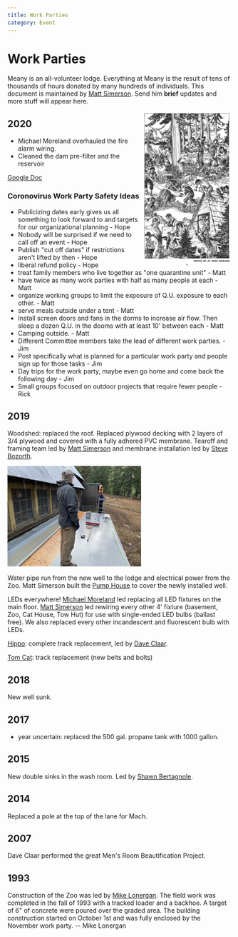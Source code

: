 ```yaml
---
title: Work Parties
category: Event
---
```

# Work Parties

Meany is an all-volunteer lodge. Everything at Meany is the result of tens of thousands of hours donated by many hundreds of individuals. This document is maintained by [Matt Simerson](Matt-Simerson). Send him **brief** updates and more stuff will appear here.

<img src="img/1948%20Meany%20Work%20Party.png" alt="sketch of meanyites working" style="width: 40%;" align="right">


## 2020

- Michael Moreland overhauled the fire alarm wiring.
- Cleaned the dam pre-filter and the reservoir

[Google Doc](https://docs.google.com/spreadsheets/d/1nfzS1-X-nbi7EbtkVqKx9IZ4TflINx13XerAhoAwv4c/edit#gid=0)

### Coronovirus Work Party Safety Ideas

* Publicizing dates early gives us all something to look forward to and targets for our organizational planning - Hope
* Nobody will be surprised if we need to call off an event - Hope
* Publish "cut off dates" if restrictions aren't lifted by then - Hope
* liberal refund policy - Hope
* treat family members who live together as "one quarantine unit" - Matt
* have twice as many work parties with half as many people at each - Matt
* organize working groups to limit the exposure of Q.U. exposure to each other. - Matt
* serve meals outside under a tent - Matt
* Install screen doors and fans in the dorms to increase air flow. Then sleep a dozen Q.U. in the dooms with at least 10' between each - Matt
* Camping outside. - Matt
* Different Committee members take the lead of different work parties. - Jim
* Post specifically what is planned for a particular work party and people sign up for those tasks - Jim
* Day trips for the work party, maybe even go home and come back the following day - Jim
* Small groups focused on outdoor projects that require fewer people - Rick

## 2019

Woodshed: replaced the roof. Replaced plywood decking with 2 layers of 3/4 plywood and covered with a fully adhered PVC membrane. Tearoff and framing team led by [Matt Simerson](Matt-Simerson) and membrane installation led by [Steve Bozorth](Steve-Bozorth).

<img src="img/2019%20Woodshed%20Roof.jpeg" width="300px">

Water pipe run from the new well to the lodge and electrical power from the Zoo. Matt Simerson built the [Pump House](Pump-House) to cover the newly installed well.

LEDs everywhere! [Michael Moreland](Michael-Moreland) led replacing all LED fixtures on the main floor. [Matt Simerson](Matt-Simerson) led rewiring every other 4' fixture (basement, Zoo, Cat House, Tow Hut) for use with single-ended LED bulbs (ballast free). We also replaced every other incandescent and fluorescent bulb with LEDs.

[Hippo](Hippo): complete track replacement, led by [Dave Claar](Dave-Claar).

[Tom Cat](Tom-Cat): track replacement (new belts and bolts)

## 2018

New well sunk.

## 2017

- year uncertain: replaced the 500 gal. propane tank with 1000 gallon.

## 2015

New double sinks in the wash room. Led by [Shawn Bertagnole](Shawn-Bertagnole).


## 2014

Replaced a pole at the top of the lane for Mach.


## 2007

Dave Claar performed the great Men's Room Beautification Project.


## 1993

Construction of the Zoo was led by [Mike Lonergan](Mike-Lonergan). The field work was completed in the fall of 1993 with a tracked loader and a backhoe. A target of 6" of concrete were poured over the graded area. The building construction started on October 1st and was fully enclosed by the November work party. -- Mike Lonergan

